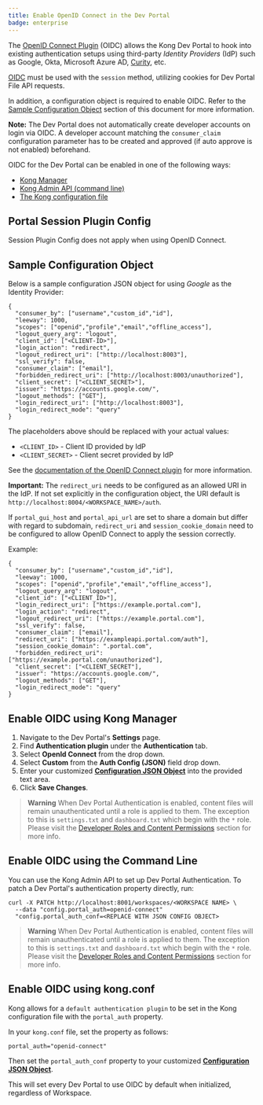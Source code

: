 ```yaml
---
title: Enable OpenID Connect in the Dev Portal
badge: enterprise
---
```


The [OpenID Connect Plugin](/hub/kong-inc/openid-connect/) (OIDC)
allows the Kong Dev Portal to hook into existing authentication setups using third-party
*Identity Providers* (IdP) such as Google, Okta, Microsoft Azure AD,
[Curity](/gateway/{{page.kong_version}}/configure/auth/oidc-curity/#kong-dev-portal-authentication), etc.

[OIDC](/hub/kong-inc/openid-connect/) must be used with
the `session` method, utilizing cookies for Dev Portal File API requests.

In addition, a configuration object is required to enable OIDC. Refer to the
[Sample Configuration Object](#/sample-configuration-object) section of this
document for more information.

**Note:** The Dev Portal does not automatically create developer accounts on login via OIDC.
A developer account matching the `consumer_claim` configuration parameter has to be
created and approved (if auto approve is not enabled) beforehand.

OIDC for the Dev Portal can be enabled in one of the following ways:

- [Kong Manager](#enable-oidc-using-kong-manager)
- [Kong Admin API (command line)](#enable-oidc-using-the-command-line)
- [The Kong configuration file](#enable-oidc-using-kongconf)


## Portal Session Plugin Config

Session Plugin Config does not apply when using OpenID Connect.

## Sample Configuration Object

Below is a sample configuration JSON object for using *Google* as the Identity
Provider:

```
{
  "consumer_by": ["username","custom_id","id"],
  "leeway": 1000,
  "scopes": ["openid","profile","email","offline_access"],
  "logout_query_arg": "logout",
  "client_id": ["<CLIENT-ID>"],
  "login_action": "redirect",
  "logout_redirect_uri": ["http://localhost:8003"],
  "ssl_verify": false,
  "consumer_claim": ["email"],
  "forbidden_redirect_uri": ["http://localhost:8003/unauthorized"],
  "client_secret": ["<CLIENT_SECRET>"],
  "issuer": "https://accounts.google.com/",
  "logout_methods": ["GET"],
  "login_redirect_uri": ["http://localhost:8003"],
  "login_redirect_mode": "query"
}
```

The placeholders above should be replaced with your actual values:

  - `<CLIENT_ID>` - Client ID provided by IdP
  - `<CLIENT_SECRET>` - Client secret provided by IdP

See the [documentation of the OpenID Connect plugin](/hub/kong-inc/openid-connect/)
for more information.

**Important:** The `redirect_uri` needs to be configured as an allowed URI in the IdP.
If not set explicitly in the configuration object, the URI default is
`http://localhost:8004/<WORKSPACE_NAME>/auth`.

If `portal_gui_host` and `portal_api_url` are set to share a domain but differ
with regard to subdomain, `redirect_uri` and `session_cookie_domain` need to be
configured to allow OpenID Connect to apply the session correctly.

Example:

```
{
  "consumer_by": ["username","custom_id","id"],
  "leeway": 1000,
  "scopes": ["openid","profile","email","offline_access"],
  "logout_query_arg": "logout",
  "client_id": ["<CLIENT_ID>"],
  "login_redirect_uri": ["https://example.portal.com"],
  "login_action": "redirect",
  "logout_redirect_uri": ["https://example.portal.com"],
  "ssl_verify": false,
  "consumer_claim": ["email"],
  "redirect_uri": ["https://exampleapi.portal.com/auth"],
  "session_cookie_domain": ".portal.com",
  "forbidden_redirect_uri": ["https://example.portal.com/unauthorized"],
  "client_secret": ["<CLIENT_SECRET"],
  "issuer": "https://accounts.google.com/",
  "logout_methods": ["GET"],
  "login_redirect_mode": "query"
}

```

## Enable OIDC using Kong Manager

1. Navigate to the Dev Portal's **Settings** page.
2. Find **Authentication plugin** under the **Authentication** tab.
3. Select **OpenId  Connect** from the drop down.
4. Select **Custom** from the **Auth Config (JSON)** field drop down.
5. Enter your customized [**Configuration JSON Object**](#/sample-configuration-object)
into the provided text area.
4. Click **Save Changes**.

>**Warning** When Dev Portal Authentication is enabled, content files will remain unauthenticated until a role is applied to them. The exception to this is `settings.txt` and `dashboard.txt` which begin with the `*` role. Please visit the <a href="/gateway/{{page.kong_version}}/developer-portal/administration/developer-permissions">Developer Roles and Content Permissions</a> section for more info.

## Enable OIDC using the Command Line

You can use the Kong Admin API to set up Dev Portal Authentication.
To patch a Dev Portal's authentication property directly, run:

```
curl -X PATCH http://localhost:8001/workspaces/<WORKSPACE NAME> \
  --data "config.portal_auth=openid-connect"
  "config.portal_auth_conf=<REPLACE WITH JSON CONFIG OBJECT>
```

>**Warning** When Dev Portal Authentication is enabled, content files will remain unauthenticated until a role is applied to them. The exception to this is `settings.txt` and `dashboard.txt` which begin with the `*` role. Please visit the <a href="/gateway/{{page.kong_version}}/developer-portal/administration/developer-permissions">Developer Roles and Content Permissions</a> section for more info.

## Enable OIDC using kong.conf

Kong allows for a `default authentication plugin` to be set in the Kong
configuration file with the `portal_auth` property.

In your `kong.conf` file, set the property as follows:

```
portal_auth="openid-connect"
```

Then set the `portal_auth_conf` property to your
customized [**Configuration JSON Object**](#sample-configuration-object).

This will set every Dev Portal to use OIDC by default when initialized, regardless of Workspace.

